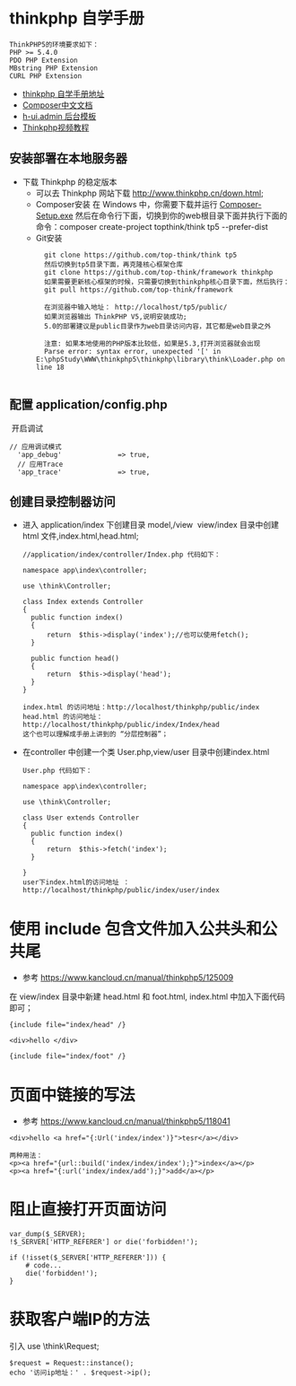 # thinkphp 自学手册

```
ThinkPHP5的环境要求如下：
PHP >= 5.4.0
PDO PHP Extension
MBstring PHP Extension
CURL PHP Extension
```

* [thinkphp 自学手册地址](https://www.kancloud.cn/manual/thinkphp5/118003)
* [Composer中文文档](https://www.kancloud.cn/thinkphp/composer/35668)
* [h-ui.admin 后台模板](http://www.h-ui.net/H-ui.admin.shtml)
* [Thinkphp视频教程](https://www.kancloud.cn/tpshop/thinkphp5/220686)

## 安装部署在本地服务器

* 下载 Thinkphp 的稳定版本
  - 可以去 Thinkphp 网站下载 http://www.thinkphp.cn/down.html;
  - Composer安装 在 Windows 中，你需要下载并运行  [Composer-Setup.exe](https://getcomposer.org/Composer-Setup.exe)
    然后在命令行下面，切换到你的web根目录下面并执行下面的命令：composer create-project topthink/think tp5  --prefer-dist
  - Git安装
    ```
      git clone https://github.com/top-think/think tp5
      然后切换到tp5目录下面，再克隆核心框架仓库
      git clone https://github.com/top-think/framework thinkphp
      如果需要更新核心框架的时候，只需要切换到thinkphp核心目录下面，然后执行：
      git pull https://github.com/top-think/framework
      
      在浏览器中输入地址： http://localhost/tp5/public/
      如果浏览器输出 ThinkPHP V5,说明安装成功;  
      5.0的部署建议是public目录作为web目录访问内容，其它都是web目录之外  
      
      注意: 如果本地使用的PHP版本比较低，如果是5.3,打开浏览器就会出现
      Parse error: syntax error, unexpected '[' in E:\phpStudy\WWW\thinkphp5\thinkphp\library\think\Loader.php on line 18
      
    ```
    
## 配置 application/config.php
  
  开启调试
  
  ```
  // 应用调试模式
    'app_debug'              => true,
    // 应用Trace
    'app_trace'              => true,
  ```

## 创建目录控制器访问

* 进入 application/index 下创建目录  model,/view
  view/index 目录中创建 html 文件,index.html,head.html;
  
  ```
  //application/index/controller/Index.php 代码如下：
  
  namespace app\index\controller;

  use \think\Controller;

  class Index extends Controller
  {
    public function index()
    {
        return  $this->display('index');//也可以使用fetch();
    }
    
    public function head()
    {
        return  $this->display('head');
    }
  }
  
  index.html 的访问地址：http://localhost/thinkphp/public/index
  head.html 的访问地址： http://localhost/thinkphp/public/index/Index/head
  这个也可以理解成手册上讲到的 “分层控制器”；
  
  ```
  
* 在controller 中创建一个类 User.php,view/user 目录中创建index.html

  ```
  User.php 代码如下：
  
  namespace app\index\controller;

  use \think\Controller;

  class User extends Controller
  {
    public function index()
    {
        return  $this->fetch('index');
    }

  }
  user下index.html的访问地址 ：http://localhost/thinkphp/public/index/user/index
  
  ```


# 使用 include 包含文件加入公共头和公共尾

* 参考 https://www.kancloud.cn/manual/thinkphp5/125009

在 view/index 目录中新建 head.html 和 foot.html, index.html 中加入下面代码即可；

```
{include file="index/head" /}

<div>hello </div>

{include file="index/foot" /}

```

# 页面中链接的写法 

* 参考 https://www.kancloud.cn/manual/thinkphp5/118041

```
<div>hello <a href="{:Url('index/index')}">tesr</a></div>

两种用法：
<p><a href="{url::build('index/index/index');}">index</a></p>
<p><a href="{:url('index/index/add');}">add</a></p>
```

# 阻止直接打开页面访问

```
var_dump($_SERVER);
!$_SERVER['HTTP_REFERER'] or die('forbidden!'); 

if (!isset($_SERVER['HTTP_REFERER'])) {
    # code...
    die('forbidden!');
}
```

# 获取客户端IP的方法

引入 use \think\Request;

```
$request = Request::instance();
echo '访问ip地址：' . $request->ip();
```
